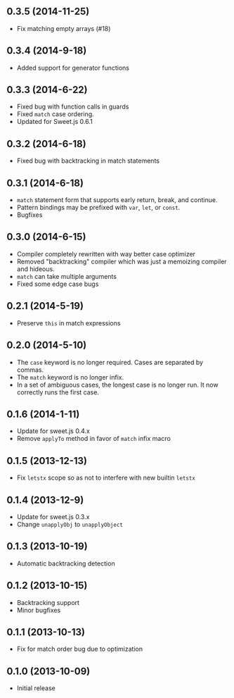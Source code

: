 ## 0.3.5 (2014-11-25)

* Fix matching empty arrays (#18)

## 0.3.4 (2014-9-18)

* Added support for generator functions

## 0.3.3 (2014-6-22)

* Fixed bug with function calls in guards
* Fixed `match` case ordering.
* Updated for Sweet.js 0.6.1

## 0.3.2 (2014-6-18)

* Fixed bug with backtracking in match statements

## 0.3.1 (2014-6-18)

* `match` statement form that supports early return, break, and continue.
* Pattern bindings may be prefixed with `var`, `let`, or `const`.
* Bugfixes

## 0.3.0 (2014-6-15)

* Compiler completely rewritten with way better case optimizer
* Removed "backtracking" compiler which was just a memoizing compiler and
  hideous.
* `match` can take multiple arguments
* Fixed some edge case bugs

## 0.2.1 (2014-5-19)

* Preserve `this` in match expressions

## 0.2.0 (2014-5-10)

* The `case` keyword is no longer required. Cases are separated by commas.
* The `match` keyword is no longer infix.
* In a set of ambiguous cases, the longest case is no longer run. It now
  correctly runs the first case.

## 0.1.6 (2014-1-11)

* Update for sweet.js 0.4.x
* Remove `applyTo` method in favor of `match` infix macro

## 0.1.5 (2013-12-13)

* Fix `letstx` scope so as not to interfere with new builtin `letstx`

## 0.1.4 (2013-12-9)

* Update for sweet.js 0.3.x
* Change `unapplyObj` to `unapplyObject`

## 0.1.3 (2013-10-19)

* Automatic backtracking detection

## 0.1.2 (2013-10-15)

* Backtracking support
* Minor bugfixes

## 0.1.1 (2013-10-13)

* Fix for match order bug due to optimization

## 0.1.0 (2013-10-09)

* Initial release
